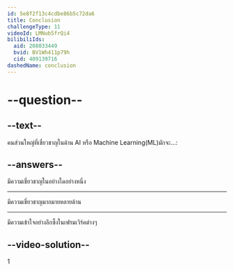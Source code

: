 ```yaml
---
id: 5e8f2f13c4cdbe86b5c72da6
title: Conclusion
challengeType: 11
videoId: LMNub5frQi4
bilibiliIds:
  aid: 208033449
  bvid: BV1Wh411p79h
  cid: 409139716
dashedName: conclusion
---
```


# --question--

## --text--

คนส่วนใหญ่ที่เชี่ยวชาญในด้าน AI หรือ Machine Learning(ML)มักจะ...:

## --answers--

มีความเชี่ยวชาญในอย่างใดอย่างหนึ่ง

---

มีความเชี่ยวชาญมากมายหลายด้าน

---

มีความเข้าใจอย่างลึกซึ้งในเฟรมเวิร์คต่างๆ

## --video-solution--

1

